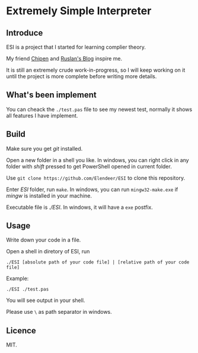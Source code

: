 <!--
 * @Author       : Daniel_Elendeer
 * @Date         : 2020-10-25 15:22:22
 * @LastEditors  : Daniel_Elendeer
 * @LastEditTime : 2021-03-11 16:47:56
 * @Description  :
-->

# Extremely Simple Interpreter

## Introduce

ESI is a project that I started for learning complier theory.

My friend [Chipen](https://github.com/zsiothsu) and
[Ruslan's Blog](https://ruslanspivak.com/lsbasi-part1/) inspire me.

It is still an extremely crude work-in-progress, so I will keep working on it
until the project is more complete before writing more details.

## What's been implement

You can cheack the `./test.pas` file to see my newest test, normally it
shows all features I have implement.

## Build

Make sure you get *git* installed.

Open a new folder in a shell you like. In windows, you can right click in
any folder with *shift* pressed to get PowerShell opened in current folder.

Use `git clone https://github.com/Elendeer/ESI` to clone this repository.

Enter *ESI* folder, run `make`. In windows, you can run `mingw32-make.exe` if
*mingw* is installed in your machine.

Executable file is *./ESI*. In windows, it will have a `exe` postfix.

## Usage

Write down your code in a file.

Open a shell in diretory of ESI, run

```shell
./ESI [absolute path of your code file] | [relative path of your code file]
```

Example:

```shell
./ESI ./test.pas
```

You will see output in your shell.

Please use `\` as path separator in windows.


## Licence

MIT.
